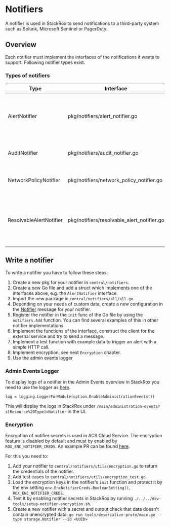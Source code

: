 # Notifiers

A notifier is used in StackRox to send notifications to a third-party system such as Splunk, Microsoft Sentinel
or PagerDuty.

## Overview

Each notifier must implement the interfaces of the notifications it wants to support. Following notifier types exist.

### Types of notifiers

| Type                    | Interface                                  | Description                                                                                                                                   |
|-------------------------|--------------------------------------------|-----------------------------------------------------------------------------------------------------------------------------------------------|
| AlertNotifier           | pkg/notifiers/alert_notifier.go            | The alert notifications used to send alerts generated by StackRox's policy engine. Examples are the Microsoft Sentinel or PagerDuty notifier. |
| AuditNotifier           | pkg/notifiers/audit_notifier.go            | The AuditLog notifications are used to send notifications about AuditLogs.                                                                    |
| NetworkPolicyNotifier   | pkg/notifiers/network_policy_notifier.go   | NetworkPolicyNotifier sends notifications about Network Policies.                                                                             |
| ResolvableAlertNotifier | pkg/notifiers/resolvable_alert_notifier.go | The ResolvableAlertNotifier is used to resolve alerts from a third party system. PagerDuty and AWS Security Hub implement these.              |


## Write a notifier

To write a notifier you have to follow these steps:

1. Create a new pkg for your notifier in `central/notifiers`.
2. Create a new Go file and add a struct which implements one of the interfaces above, e.g. the `AlertNotifier` interface.
3. Import the new package in `central/notifiers/all/all.go`.
4. Depending on your needs of custom data, create a new configuration in the [Notifier](https://github.com/stackrox/stackrox/blob/master/proto/storage/notifier.proto#L20-L31) message for your notifier.
5. Register the notifier in the `init` func of the Go file by using the `notifiers.Add` function. You can find several examples of this in other notifier implementations.
6. Implement the functions of the interface, construct the client for the external service and try to send a message.
7. Implement a test function with example data to trigger an alert with a simple HTTP call.
8. Implement encryption, see next `Encryption` chapter.
9. Use the admin events logger

### Admin Events Logger

To display logs of a notifier in the Admin Events overview in StackRox you need to use the logger as [here](https://github.com/stackrox/stackrox/blob/master/central/notifiers/acscsemail/acscsemail.go#L26).

```
log = logging.LoggerForModule(option.EnableAdministrationEvents())
```

This will display the logs in StackRox under `/main/administration-events?s[Resource%20Type]=Notifier` in the UI.

### Encryption

Encryption of notifier secrets is used in ACS Cloud Service. The encryption feature is disabled by default and must by enabled by `ROX_ENC_NOTIFIER_CREDS`.
An example PR can be found [here](https://github.com/stackrox/stackrox/pull/12829).

For this you need to:

1. Add your notifier to `central/notifiers/utils/encryption.go` to return the credentials of the notifier.
2. Add test cases to `central/notifiers/utils/encryption_test.go`.
3. Load the encryption keys in the notifier's `init` function and protect it by the env setting `env.EncNotifierCreds.BooleanSetting()`, `ROX_ENC_NOTIFIER_CREDS`.
4. Test it by enabling notifier secrets in StackRox by running `./../../dev-tools/setup-notifier-encryption.sh`.
5. Create a new notifier with a secret and output check that data doesn't contain unencrypted data: `go run tools/deserialize-proto/main.go --type storage.Notifier --id <UUID>`